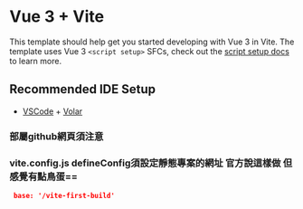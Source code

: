 # Vue 3 + Vite

This template should help get you started developing with Vue 3 in Vite. The template uses Vue 3 `<script setup>` SFCs, check out the [script setup docs](https://v3.vuejs.org/api/sfc-script-setup.html#sfc-script-setup) to learn more.

## Recommended IDE Setup

- [VSCode](https://code.visualstudio.com/) + [Volar](https://marketplace.visualstudio.com/items?itemName=johnsoncodehk.volar)

### 部屬github網頁須注意

### vite.config.js defineConfig須設定靜態專案的網址 官方說這樣做 但感覺有點鳥蛋==

```json
 base: '/vite-first-build'
```
